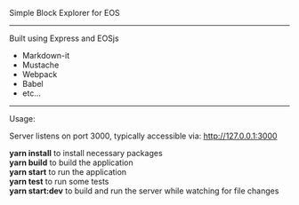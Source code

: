 Simple Block Explorer for EOS

-----

Built using Express and EOSjs
- Markdown-it
- Mustache
- Webpack
- Babel
- etc...

-----

Usage:

Server listens on port 3000, typically accessible via: http://127.0.0.1:3000 

**yarn install** to install necessary packages  
**yarn build** to build the application  
**yarn start** to run the application  
**yarn test** to run some tests  
**yarn start:dev** to build and run the server while watching for file changes  
